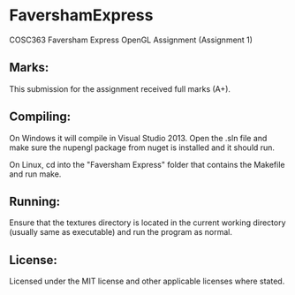 # FavershamExpress
COSC363 Faversham Express OpenGL Assignment (Assignment 1)

Marks:
----
This submission for the assignment received full marks (A+).

Compiling:
----
On Windows it will compile in Visual Studio 2013. Open the .sln file and make sure the nupengl package from nuget is installed and it should run.

On Linux, cd into the "Faversham Express" folder that contains the Makefile and run make.

Running:
----
Ensure that the textures directory is located in the current working directory (usually same as executable) and run the program as normal.

License:
----
Licensed under the MIT license and other applicable licenses where stated.
